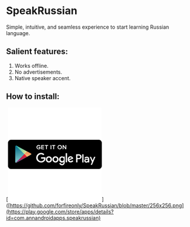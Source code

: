 # SpeakRussian
Simple, intuitive, and seamless experience to start learning Russian language.
## Salient features:
1. Works offline.
2. No advertisements.
3. Native speaker accent.
## How to install:
[![](https://github.com/forfireonly/SpeakRussian/blob/master/256x256.png)]([https://github.com/forfireonly/SpeakRussian/blob/master/256x256.png](https://play.google.com/store/apps/details?id=com.annandroidapps.speakrussian)

